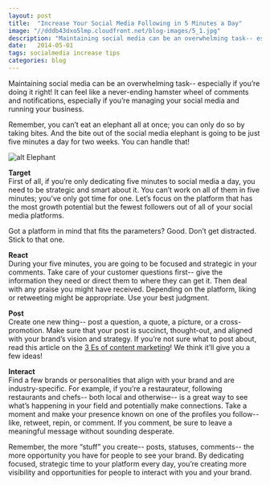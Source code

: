 ```yaml
---
layout: post
title:  "Increase Your Social Media Following in 5 Minutes a Day"
image: "//dddb43dxo5lmp.cloudfront.net/blog-images/5_1.jpg"
description: "Maintaining social media can be an overwhelming task-- especially if you’re doing it right! Manage your social media account in just 5 minutes a day with these tips."
date:   2014-05-01
tags: socialmedia increase tips
categories: blog
---
```


Maintaining social media can be an overwhelming task-- especially if you’re doing it right! It can feel like a never-ending hamster wheel of comments and notifications, especially if you’re managing your social media and running your business. 

Remember, you can’t eat an elephant all at once; you can only do so by taking bites. And the bite out of the social media elephant is going to be just five minutes a day for two weeks. You can handle that!

![alt Elephant](//dddb43dxo5lmp.cloudfront.net/blog-images/elephant.gif "Elephant")  
 
**Target**<br>
First of all, if you’re only dedicating five minutes to social media a day, you need to be strategic and smart about it. You can’t work on all of them in five minutes; you’ve only got time for one. Let’s focus on the platform that has the most growth potential but the fewest followers out of all of your social media platforms. 

Got a platform in mind that fits the parameters? Good.  Don’t get distracted. Stick to that one.

**React**<br>
During your five minutes, you are going to be focused and strategic in your comments. Take care of your customer questions first-- give the information they need or direct them to where they can get it. Then deal with any praise you might have received. Depending on the platform, liking or retweeting might be appropriate. Use your best judgment.
  
**Post**<br>
Create one new thing-- post a question, a quote, a picture, or a cross-promotion. Make sure that your post is succinct, thought-out, and aligned with your brand’s vision and strategy.  If you’re not sure what to post about, read this article on the [3 Es of content marketing](http://www.goinfinitus.com/myposts/the-3-es-of-content-marketing)! We think it’ll give you a few ideas!

**Interact**<br>
Find a few brands or personalities that align with your brand and are industry-specific. For example, if you’re a restaurateur, following restaurants and chefs-- both local and otherwise-- is a great way to see what’s happening in your field and potentially make connections. Take a moment and make your presence known on one of the profiles you follow-- like, retweet, repin, or comment. If you comment, be sure to leave a meaningful message without sounding desperate.

Remember, the more “stuff” you create-- posts, statuses, comments-- the more opportunity you have for people to see your brand. By dedicating focused, strategic time to your platform every day, you’re creating more visibility and opportunities for people to interact with you and your brand.